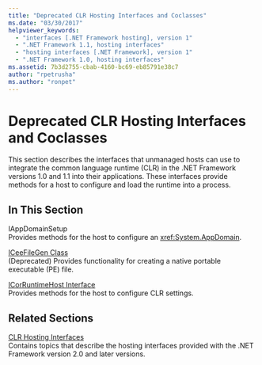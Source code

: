 ```yaml
---
title: "Deprecated CLR Hosting Interfaces and Coclasses"
ms.date: "03/30/2017"
helpviewer_keywords: 
  - "interfaces [.NET Framework hosting], version 1"
  - ".NET Framework 1.1, hosting interfaces"
  - "hosting interfaces [.NET Framework], version 1"
  - ".NET Framework 1.0, hosting interfaces"
ms.assetid: 7b3d2755-cbab-4160-bc69-eb85791e38c7
author: "rpetrusha"
ms.author: "ronpet"
---
```

# Deprecated CLR Hosting Interfaces and Coclasses
This section describes the interfaces that unmanaged hosts can use to integrate the common language runtime (CLR) in the .NET Framework versions 1.0 and 1.1 into their applications. These interfaces provide methods for a host to configure and load the runtime into a process.  
  
## In This Section  
 IAppDomainSetup  
 Provides methods for the host to configure an <xref:System.AppDomain>.  
  
 [ICeeFileGen Class](../../../../docs/framework/unmanaged-api/hosting/iceefilegen-class.md)  
 (Deprecated) Provides functionality for creating a native portable executable (PE) file.  
  
 [ICorRuntimeHost Interface](../../../../docs/framework/unmanaged-api/hosting/icorruntimehost-interface.md)  
 Provides methods for the host to configure CLR settings.  
  
## Related Sections  
 [CLR Hosting Interfaces](../../../../docs/framework/unmanaged-api/hosting/clr-hosting-interfaces.md)  
 Contains topics that describe the hosting interfaces provided with the .NET Framework version 2.0 and later versions.
